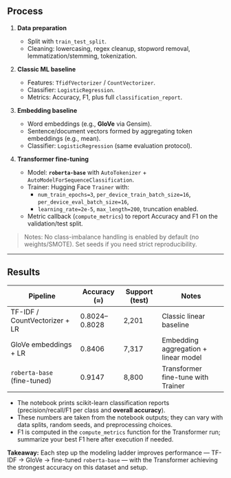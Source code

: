 ## Process

1. **Data preparation**
   - Split with `train_test_split`.
   - Cleaning: lowercasing, regex cleanup, stopword removal, lemmatization/stemming, tokenization.

2. **Classic ML baseline**
   - Features: `TfidfVectorizer` / `CountVectorizer`.
   - Classifier: `LogisticRegression`.
   - Metrics: Accuracy, F1, plus full `classification_report`.

3. **Embedding baseline**
   - Word embeddings (e.g., **GloVe** via Gensim).
   - Sentence/document vectors formed by aggregating token embeddings (e.g., mean).
   - Classifier: `LogisticRegression` (same evaluation protocol).

4. **Transformer fine-tuning**
   - Model: **`roberta-base`** with `AutoTokenizer` + `AutoModelForSequenceClassification`.
   - Trainer: Hugging Face `Trainer` with:
     - `num_train_epochs=3`, `per_device_train_batch_size=16`, `per_device_eval_batch_size=16`,
     - `learning_rate=2e-5`, `max_length=200`, truncation enabled.
   - Metric callback (`compute_metrics`) to report Accuracy and F1 on the validation/test split.

> Notes: No class-imbalance handling is enabled by default (no weights/SMOTE). Set seeds if you need strict reproducibility.

---

## Results

| Pipeline                         | Accuracy (≈) | Support (test) | Notes                                |
|----------------------------------|--------------|----------------|--------------------------------------|
| TF-IDF / CountVectorizer + LR    | 0.8024–0.8028| 2,201          | Classic linear baseline              |
| GloVe embeddings + LR            | 0.8406       | 7,317          | Embedding aggregation + linear model |
| `roberta-base` (fine-tuned)      | 0.9147       | 8,800          | Transformer fine-tune with Trainer   |

- The notebook prints scikit-learn classification reports (precision/recall/F1 per class and **overall accuracy**).
- These numbers are taken from the notebook outputs; they can vary with data splits, random seeds, and preprocessing choices.
- F1 is computed in the `compute_metrics` function for the Transformer run; summarize your best F1 here after execution if needed.

**Takeaway:** Each step up the modeling ladder improves performance — TF-IDF → GloVe → fine-tuned `roberta-base` — with the Transformer achieving the strongest accuracy on this dataset and setup.
